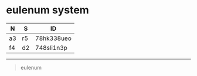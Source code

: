 
# eulenum system 


|N    | S    | ID |
|-----|------|---|
|a3 |  r5 | 78hk338ueo |
|f4 | d2 | 748sli1n3p  |
----------------------------

> eulenum

